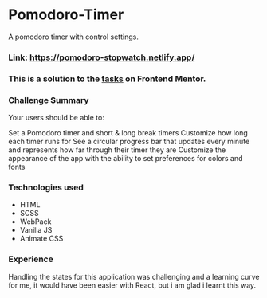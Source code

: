# Pomodoro-Timer
A pomodoro timer with control settings. 
### Link: https://pomodoro-stopwatch.netlify.app/


### This is a solution to the [tasks](https://www.frontendmentor.io/challenges/pomodoro-app-KBFnycJ6G) on Frontend Mentor.

### Challenge Summary
Your users should be able to:

Set a Pomodoro timer and short & long break timers
Customize how long each timer runs for
See a circular progress bar that updates every minute and represents how far through their timer they are
Customize the appearance of the app with the ability to set preferences for colors and fonts

### Technologies used
- HTML
- SCSS
- WebPack
- Vanilla JS
- Animate CSS

### Experience
Handling the states for this application was challenging and a learning curve for me, it would have been easier with React, but i am glad i learnt this way. 


